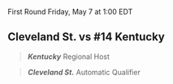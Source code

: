 First Round
Friday, May 7 at 1:00 EDT
## Cleveland St. vs #14 Kentucky

> ***Kentucky***
> Regional Host

> ***Cleveland St.***
> Automatic Qualifier